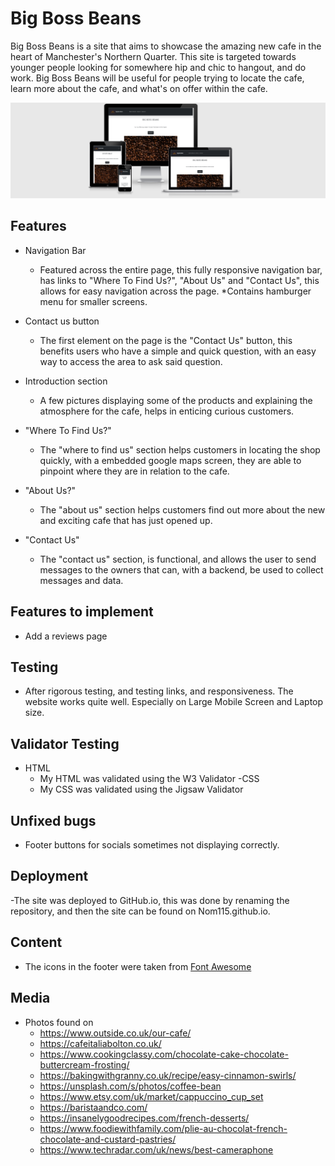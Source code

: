 # Big Boss Beans

Big Boss Beans is a site that aims to showcase the amazing new cafe in the heart of Manchester's Northern Quarter. This site is targeted towards younger people looking for somewhere hip and chic to hangout, and do work. Big Boss Beans will be useful for people trying to locate the cafe, learn more about the cafe, and what's on offer within the cafe.

![Image displaying responsiveness within the design](assets/imgs/responsive.png)
## Features
- Navigation Bar
    * Featured across the entire page, this fully responsive navigation bar, has links to "Where To Find Us?", "About Us" and "Contact Us", this allows for easy navigation across the page.
    *Contains hamburger menu for smaller screens.

- Contact us button
    * The first element on the page is the "Contact Us" button, this benefits users who have a simple and quick question, with an easy way to access the area to ask said question.

- Introduction section
    * A few pictures displaying some of the products and explaining the atmosphere for the cafe, helps in enticing curious customers.

- "Where To Find Us?"
    * The "where to find us" section helps customers in locating the shop quickly, with a embedded google maps screen, they are able to pinpoint where they are in relation to the cafe.

- "About Us?"
    * The "about us" section helps customers find out more about the new and exciting cafe that has just opened up.

- "Contact Us"
    * The "contact us" section, is functional, and allows the user to send messages to the owners that can, with a backend, be used to collect messages and data.

## Features to implement
- Add a reviews page

## Testing

- After rigorous testing, and testing links, and responsiveness. The website works quite well. Especially on Large Mobile Screen and Laptop size.

## Validator Testing
- HTML
    - My HTML was validated using the W3 Validator
-CSS
    - My CSS was validated using the Jigsaw Validator

## Unfixed bugs
- Footer buttons for socials sometimes not displaying correctly.

## Deployment
-The site was deployed to GitHub.io, this was done by renaming the repository, and then the site can be found on Nom115.github.io.

## Content
- The icons in the footer were taken from [Font Awesome](https://fontawesome.com/)

## Media
- Photos found on
    - https://www.outside.co.uk/our-cafe/
    - https://cafeitaliabolton.co.uk/
    - https://www.cookingclassy.com/chocolate-cake-chocolate-buttercream-frosting/
    - https://bakingwithgranny.co.uk/recipe/easy-cinnamon-swirls/
    - https://unsplash.com/s/photos/coffee-bean
    - https://www.etsy.com/uk/market/cappuccino_cup_set
    - https://baristaandco.com/
    - https://insanelygoodrecipes.com/french-desserts/
    - https://www.foodiewithfamily.com/plie-au-chocolat-french-chocolate-and-custard-pastries/
    - https://www.techradar.com/uk/news/best-cameraphone